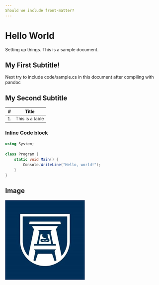 ```yaml
---
Should we include front-matter?
---
```


# Hello World

Setting up things. This is a sample document.


## My First Subtitle!

Next try to include code/sample.cs in this document after compiling with pandoc


## My Second Subtitle

| # | Title |
| --- | --- | 
| 1. | This is a table |


### Inline Code block

<!-- should code _ever_ be inlined? -->

```csharp
using System;

class Program {
    static void Main() {
        Console.WriteLine("Hello, world!");
    }
}
```

## Image

![img](../../img/image.jpg)

<!-- can you compile this? -->